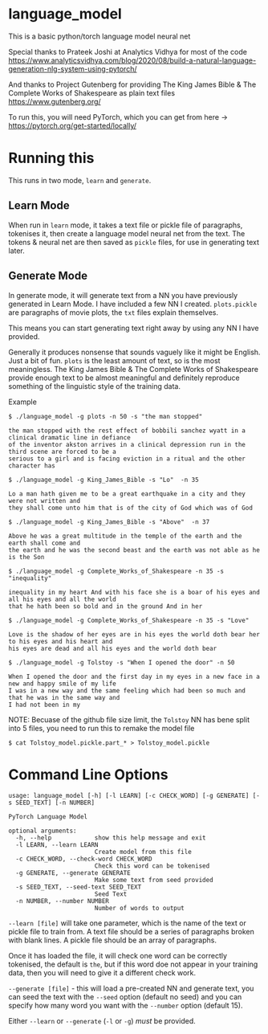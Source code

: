 # language_model
This is a basic python/torch language model neural net

Special thanks to Prateek Joshi at Analytics Vidhya for most of the code
https://www.analyticsvidhya.com/blog/2020/08/build-a-natural-language-generation-nlg-system-using-pytorch/

And thanks to Project Gutenberg for providing The King James Bible & The Complete Works of Shakespeare as plain text files
https://www.gutenberg.org/

To run this, you will need PyTorch, which you can get from here -> https://pytorch.org/get-started/locally/

# Running this

This runs in two mode, `learn` and `generate`.

## Learn Mode

When run in `learn` mode, it takes a text file or pickle file of paragraphs, tokenises it, then create
a language model neural net from the text. The tokens & neural net are then saved as `pickle` files, for use
in generating text later.


## Generate Mode

In generate mode, it will generate text from a NN you have previously generated in Learn Mode. I have included a few NN I created.
`plots.pickle` are paragraphs of movie plots, the `txt` files explain themselves.

This means you can start generating text right away by using any NN I have provided.

Generally it produces nonsense that sounds vaguely like it might be English. Just a bit of fun.
`plots` is the least amount of text, so is the most meaningless. The King James Bible & The Complete Works of Shakespeare
provide enough text to be almost meaningful and definitely reproduce something of the linguistic style of the training data.

Example

	$ ./language_model -g plots -n 50 -s "the man stopped"

	the man stopped with the rest effect of bobbili sanchez wyatt in a clinical dramatic line in defiance
	of the inventor akston arrives in a clinical depression run in the third scene are forced to be a
	serious to a girl and is facing eviction in a ritual and the other character has

	$ ./language_model -g King_James_Bible -s "Lo"  -n 35

	Lo a man hath given me to be a great earthquake in a city and they were not written and
	they shall come unto him that is of the city of God which was of God

	$ ./language_model -g King_James_Bible -s "Above"  -n 37

	Above he was a great multitude in the temple of the earth and the earth shall come and
	the earth and he was the second beast and the earth was not able as he is the Son

	$ ./language_model -g Complete_Works_of_Shakespeare -n 35 -s "inequality"

	inequality in my heart And with his face she is a boar of his eyes and all his eyes and all the world
	that he hath been so bold and in the ground And in her

	$ ./language_model -g Complete_Works_of_Shakespeare -n 35 -s "Love"

	Love is the shadow of her eyes are in his eyes the world doth bear her to his eyes and his heart and
	his eyes are dead and all his eyes and the world doth bear

	$ ./language_model -g Tolstoy -s "When I opened the door" -n 50

	When I opened the door and the first day in my eyes in a new face in a new and happy smile of my life
	I was in a new way and the same feeling which had been so much and that he was in the same way and
	I had not been in my


NOTE: Becuase of the github file size limit, the `Tolstoy` NN has bene split into 5 files, you need to run this to remake the model file

	$ cat Tolstoy_model.pickle.part_* > Tolstoy_model.pickle



# Command Line Options

	usage: language_model [-h] [-l LEARN] [-c CHECK_WORD] [-g GENERATE] [-s SEED_TEXT] [-n NUMBER]

	PyTorch Language Model

	optional arguments:
	  -h, --help            show this help message and exit
	  -l LEARN, --learn LEARN
							Create model from this file
	  -c CHECK_WORD, --check-word CHECK_WORD
							Check this word can be tokenised
	  -g GENERATE, --generate GENERATE
							Make some text from seed provided
	  -s SEED_TEXT, --seed-text SEED_TEXT
							Seed Text
	  -n NUMBER, --number NUMBER
							Number of words to output

`--learn [file]` will take one parameter, which is the name of the text or pickle file to train from. A text file should
be a series of paragraphs broken with blank lines. A pickle file should be an array of paragraphs.

Once it has loaded the file, it will check one word can be correctly tokenised, the default is `the`, but if this word doe not
appear in your training data, then you will need to give it a different check work.

`--generate [file]` - this will load a pre-created NN and generate text, you can seed the text with the `--seed` option 
(default no seed) and you can specify how many word you want with the `--number` option (default 15).

Either `--learn` or `--generate` (`-l` or `-g`) *must* be provided.
